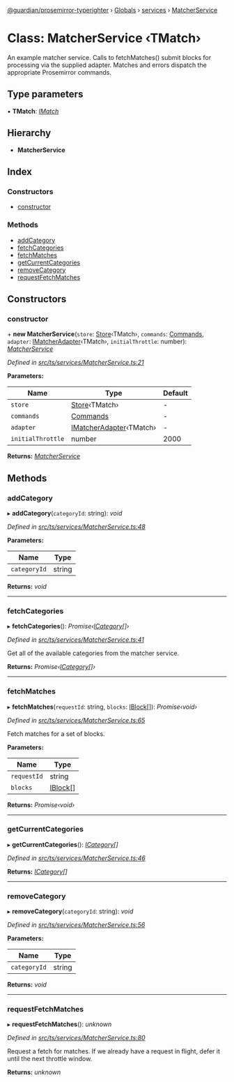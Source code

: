 [@guardian/prosemirror-typerighter](../README.md) › [Globals](../globals.md) › [services](../modules/services.md) › [MatcherService](services.matcherservice.md)

# Class: MatcherService ‹**TMatch**›

An example matcher service. Calls to fetchMatches() submit blocks
for processing via the supplied adapter. Matches and errors dispatch
the appropriate Prosemirror commands.

## Type parameters

▪ **TMatch**: *[IMatch](../interfaces/interfaces.imatch.md)*

## Hierarchy

* **MatcherService**

## Index

### Constructors

* [constructor](services.matcherservice.md#constructor)

### Methods

* [addCategory](services.matcherservice.md#addcategory)
* [fetchCategories](services.matcherservice.md#fetchcategories)
* [fetchMatches](services.matcherservice.md#fetchmatches)
* [getCurrentCategories](services.matcherservice.md#getcurrentcategories)
* [removeCategory](services.matcherservice.md#removecategory)
* [requestFetchMatches](services.matcherservice.md#requestfetchmatches)

## Constructors

###  constructor

\+ **new MatcherService**(`store`: [Store](state.store.md)‹TMatch›, `commands`: [Commands](../modules/reflection-1526.reflection-617.md#commands), `adapter`: [IMatcherAdapter](interfaces.imatcheradapter.md)‹TMatch›, `initialThrottle`: number): *[MatcherService](services.matcherservice.md)*

*Defined in [src/ts/services/MatcherService.ts:21](https://github.com/guardian/prosemirror-typerighter/blob/530a4bd/src/ts/services/MatcherService.ts#L21)*

**Parameters:**

Name | Type | Default |
------ | ------ | ------ |
`store` | [Store](state.store.md)‹TMatch› | - |
`commands` | [Commands](../modules/reflection-1526.reflection-617.md#commands) | - |
`adapter` | [IMatcherAdapter](interfaces.imatcheradapter.md)‹TMatch› | - |
`initialThrottle` | number | 2000 |

**Returns:** *[MatcherService](services.matcherservice.md)*

## Methods

###  addCategory

▸ **addCategory**(`categoryId`: string): *void*

*Defined in [src/ts/services/MatcherService.ts:48](https://github.com/guardian/prosemirror-typerighter/blob/530a4bd/src/ts/services/MatcherService.ts#L48)*

**Parameters:**

Name | Type |
------ | ------ |
`categoryId` | string |

**Returns:** *void*

___

###  fetchCategories

▸ **fetchCategories**(): *Promise‹[ICategory](../interfaces/interfaces.icategory.md)[]›*

*Defined in [src/ts/services/MatcherService.ts:41](https://github.com/guardian/prosemirror-typerighter/blob/530a4bd/src/ts/services/MatcherService.ts#L41)*

Get all of the available categories from the matcher service.

**Returns:** *Promise‹[ICategory](../interfaces/interfaces.icategory.md)[]›*

___

###  fetchMatches

▸ **fetchMatches**(`requestId`: string, `blocks`: [IBlock](../interfaces/interfaces.iblock.md)[]): *Promise‹void›*

*Defined in [src/ts/services/MatcherService.ts:65](https://github.com/guardian/prosemirror-typerighter/blob/530a4bd/src/ts/services/MatcherService.ts#L65)*

Fetch matches for a set of blocks.

**Parameters:**

Name | Type |
------ | ------ |
`requestId` | string |
`blocks` | [IBlock](../interfaces/interfaces.iblock.md)[] |

**Returns:** *Promise‹void›*

___

###  getCurrentCategories

▸ **getCurrentCategories**(): *[ICategory](../interfaces/interfaces.icategory.md)[]*

*Defined in [src/ts/services/MatcherService.ts:46](https://github.com/guardian/prosemirror-typerighter/blob/530a4bd/src/ts/services/MatcherService.ts#L46)*

**Returns:** *[ICategory](../interfaces/interfaces.icategory.md)[]*

___

###  removeCategory

▸ **removeCategory**(`categoryId`: string): *void*

*Defined in [src/ts/services/MatcherService.ts:56](https://github.com/guardian/prosemirror-typerighter/blob/530a4bd/src/ts/services/MatcherService.ts#L56)*

**Parameters:**

Name | Type |
------ | ------ |
`categoryId` | string |

**Returns:** *void*

___

###  requestFetchMatches

▸ **requestFetchMatches**(): *unknown*

*Defined in [src/ts/services/MatcherService.ts:80](https://github.com/guardian/prosemirror-typerighter/blob/530a4bd/src/ts/services/MatcherService.ts#L80)*

Request a fetch for matches. If we already have a request in flight,
defer it until the next throttle window.

**Returns:** *unknown*
